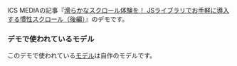 ICS MEDIAの記事『[滑らかなスクロール体験を！ JSライブラリでお手軽に導入する慣性スクロール（後編）](https://ics.media/entry/230817/)』のデモです。

### デモで使われているモデル
このデモで使われている[モデル](https://github.com/ics-creative/230817_scroll_lenis_2/tree/main/assets/models)は自作のモデルです。
